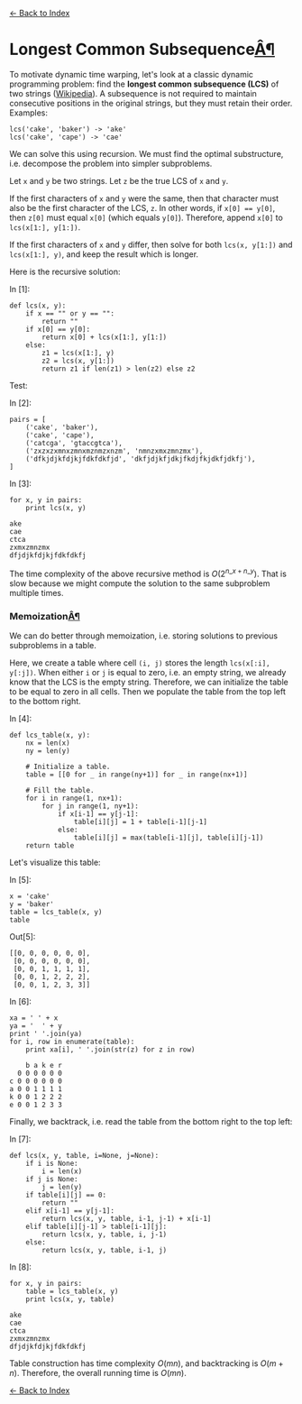 [← Back to Index](index.html)

Longest Common Subsequence<a href="#Longest-Common-Subsequence" class="anchor-link">Â¶</a>
==========================================================================================

To motivate dynamic time warping, let's look at a classic dynamic programming problem: find the **longest common subsequence (LCS)** of two strings ([Wikipedia](https://en.wikipedia.org/wiki/Longest_common_subsequence_problem)). A subsequence is not required to maintain consecutive positions in the original strings, but they must retain their order. Examples:

    lcs('cake', 'baker') -> 'ake'
    lcs('cake', 'cape') -> 'cae'

We can solve this using recursion. We must find the optimal substructure, i.e. decompose the problem into simpler subproblems.

Let `x` and `y` be two strings. Let `z` be the true LCS of `x` and `y`.

If the first characters of `x` and `y` were the same, then that character must also be the first character of the LCS, `z`. In other words, if `x[0] == y[0]`, then `z[0]` must equal `x[0]` (which equals `y[0]`). Therefore, append `x[0]` to `lcs(x[1:], y[1:])`.

If the first characters of `x` and `y` differ, then solve for both `lcs(x, y[1:])` and `lcs(x[1:], y)`, and keep the result which is longer.

Here is the recursive solution:

In \[1\]:

    def lcs(x, y):
        if x == "" or y == "":
            return ""
        if x[0] == y[0]:
            return x[0] + lcs(x[1:], y[1:])
        else:
            z1 = lcs(x[1:], y)
            z2 = lcs(x, y[1:])
            return z1 if len(z1) > len(z2) else z2

Test:

In \[2\]:

    pairs = [
        ('cake', 'baker'),
        ('cake', 'cape'),
        ('catcga', 'gtaccgtca'),
        ('zxzxzxmnxzmnxmznmzxnzm', 'nmnzxmxzmnzmx'),
        ('dfkjdjkfdjkjfdkfdkfjd', 'dkfjdjkfjdkjfkdjfkjdkfjdkfj'),
    ]

In \[3\]:

    for x, y in pairs:
        print lcs(x, y)

    ake
    cae
    ctca
    zxmxzmnzmx
    dfjdjkfdjkjfdkfdkfj

The time complexity of the above recursive method is $O(2^{n\_x+n\_y})$. That is slow because we might compute the solution to the same subproblem multiple times.

### Memoization<a href="#Memoization" class="anchor-link">Â¶</a>

We can do better through memoization, i.e. storing solutions to previous subproblems in a table.

Here, we create a table where cell `(i, j)` stores the length `lcs(x[:i], y[:j])`. When either `i` or `j` is equal to zero, i.e. an empty string, we already know that the LCS is the empty string. Therefore, we can initialize the table to be equal to zero in all cells. Then we populate the table from the top left to the bottom right.

In \[4\]:

    def lcs_table(x, y):
        nx = len(x)
        ny = len(y)
        
        # Initialize a table.
        table = [[0 for _ in range(ny+1)] for _ in range(nx+1)]
        
        # Fill the table.
        for i in range(1, nx+1):
            for j in range(1, ny+1):
                if x[i-1] == y[j-1]:
                    table[i][j] = 1 + table[i-1][j-1]
                else:
                    table[i][j] = max(table[i-1][j], table[i][j-1])
        return table                      

Let's visualize this table:

In \[5\]:

    x = 'cake'
    y = 'baker'
    table = lcs_table(x, y)
    table

Out\[5\]:

    [[0, 0, 0, 0, 0, 0],
     [0, 0, 0, 0, 0, 0],
     [0, 0, 1, 1, 1, 1],
     [0, 0, 1, 2, 2, 2],
     [0, 0, 1, 2, 3, 3]]

In \[6\]:

    xa = ' ' + x
    ya = '  ' + y
    print ' '.join(ya)
    for i, row in enumerate(table):
        print xa[i], ' '.join(str(z) for z in row)

        b a k e r
      0 0 0 0 0 0
    c 0 0 0 0 0 0
    a 0 0 1 1 1 1
    k 0 0 1 2 2 2
    e 0 0 1 2 3 3

Finally, we backtrack, i.e. read the table from the bottom right to the top left:

In \[7\]:

    def lcs(x, y, table, i=None, j=None):
        if i is None:
            i = len(x)
        if j is None:
            j = len(y)
        if table[i][j] == 0:
            return ""
        elif x[i-1] == y[j-1]:
            return lcs(x, y, table, i-1, j-1) + x[i-1]
        elif table[i][j-1] > table[i-1][j]:
            return lcs(x, y, table, i, j-1)
        else:
            return lcs(x, y, table, i-1, j)

In \[8\]:

    for x, y in pairs:
        table = lcs_table(x, y)
        print lcs(x, y, table)

    ake
    cae
    ctca
    zxmxzmnzmx
    dfjdjkfdjkjfdkfdkfj

Table construction has time complexity $O(mn)$, and backtracking is $O(m+n)$. Therefore, the overall running time is $O(mn)$.

[← Back to Index](index.html)
